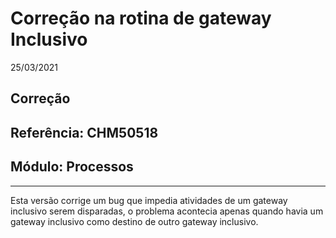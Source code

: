 # Correção na rotina de gateway Inclusivo
25/03/2021
## Correção
## Referência: CHM50518
## Módulo: Processos
***

Esta versão corrige um bug que impedia atividades de um gateway inclusivo serem disparadas, o problema acontecia apenas quando havia um gateway inclusivo como destino de outro gateway inclusivo.